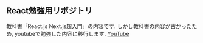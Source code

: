 ## React勉強用リポジトリ
教科書「React.js Next.js超入門」の内容です.
しかし教科書の内容が古かったため, youtubeで勉強した内容に移行します.
[YouTube](https://www.youtube.com/user/1492tiger)
